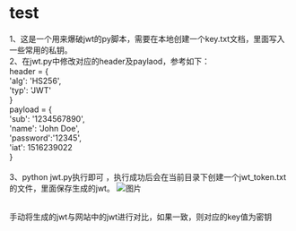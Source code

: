 # test
1、这是一个用来爆破jwt的py脚本，需要在本地创建一个key.txt文档，里面写入一些常用的私钥。</br>
2、在jwt.py中修改对应的header及paylaod，参考如下：</br>
header = {</br>
    'alg': 'HS256',</br>
    'typ': 'JWT'</br>
}</br>
payload = {</br>
    'sub': '1234567890',</br>
    'name': 'John Doe',</br>
    'password':'12345',</br>
    'iat': 1516239022</br>
}</br>
</br>
3、python jwt.py执行即可 ，执行成功后会在当前目录下创建一个jwt_token.txt的文件，里面保存生成的jwt。
![图片](https://user-images.githubusercontent.com/67967304/219542936-593d596d-0828-4ed5-ad0a-ef1a4679d8a0.png)

</br>手动将生成的jwt与网站中的jwt进行对比，如果一致，则对应的key值为密钥
